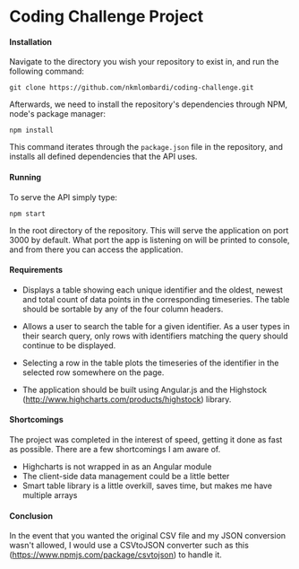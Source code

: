 # Coding Challenge Project
#### Installation
Navigate to the directory you wish your repository to exist in, and run the following command:
```
git clone https://github.com/nkmlombardi/coding-challenge.git
```
Afterwards, we need to install the repository's dependencies through NPM, node's package manager:
```
npm install
```
This command iterates through the `package.json` file in the repository, and installs all defined dependencies that the API uses.

#### Running
To serve the API simply type:
```
npm start
```
In the root directory of the repository. This will serve the application on port 3000 by default. What port the app is listening on will be printed to console, and from there you can access the application.

#### Requirements
* Displays a table showing each unique identifier and the oldest, 
    newest and total count of data points in the corresponding timeseries. 
    The table should be sortable by any of the four column headers.

* Allows a user to search the table for a given identifier. As a user 
    types in their search query, only rows with identifiers matching the 
    query should continue to be displayed.

* Selecting a row in the table plots the timeseries of the identifier in 
    the selected row somewhere on the page.

* The application should be built using Angular.js and the Highstock 
    (http://www.highcharts.com/products/highstock) library.

#### Shortcomings
The project was completed in the interest of speed, getting it done as fast as possible. There are a few shortcomings I am aware of.
* Highcharts is not wrapped in as an Angular module
* The client-side data management could be a little better
* Smart table library is a little overkill, saves time, but makes me have multiple arrays

#### Conclusion
In the event that you wanted the original CSV file and my JSON conversion wasn't allowed, I would use a CSVtoJSON converter such as this (https://www.npmjs.com/package/csvtojson) to handle it.

